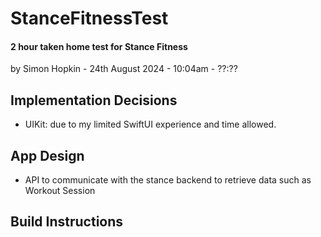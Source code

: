 # StanceFitnessTest
#### 2 hour taken home test for Stance Fitness
by Simon Hopkin - 24th August 2024 - 10:04am - ??:??


## Implementation Decisions

- UIKit: due to my limited SwiftUI experience and time allowed.

## App Design

- API to communicate with the stance backend to retrieve data such as Workout Session

## Build Instructions

